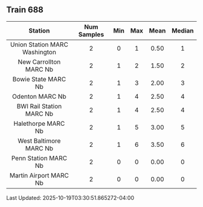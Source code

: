 ## Train 688

| Station | Num Samples | Min | Max | Mean | Median |
| :-----: | :---------: | :-: | :-: | :--: | :----: |
| Union Station MARC Washington | 2 | 0 | 1 | 0.50 | 1 |
| New Carrollton MARC Nb | 2 | 1 | 2 | 1.50 | 2 |
| Bowie State MARC Nb | 2 | 1 | 3 | 2.00 | 3 |
| Odenton MARC Nb | 2 | 1 | 4 | 2.50 | 4 |
| BWI Rail Station MARC Nb | 2 | 1 | 4 | 2.50 | 4 |
| Halethorpe MARC Nb | 2 | 1 | 5 | 3.00 | 5 |
| West Baltimore MARC Nb | 2 | 1 | 6 | 3.50 | 6 |
| Penn Station MARC Nb | 2 | 0 | 0 | 0.00 | 0 |
| Martin Airport MARC Nb | 2 | 0 | 0 | 0.00 | 0 |


Last Updated: 2025-10-19T03:30:51.865272-04:00